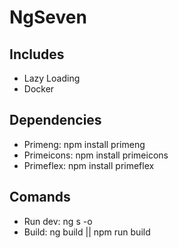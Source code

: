 # NgSeven

## Includes
- Lazy Loading
- Docker

## Dependencies
- Primeng:      npm install primeng
- Primeicons:   npm install primeicons
- Primeflex:    npm install primeflex

## Comands
- Run dev: ng s -o
- Build: ng build || npm run build

